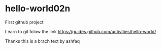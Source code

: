 # hello-world02n
First github project


Learn to git 
folow the link https://guides.github.com/activities/hello-world/

Thanks
this is a brach text by ashfaq
